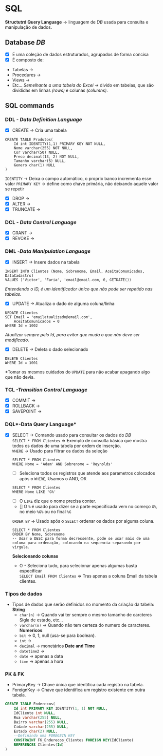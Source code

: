 # SQL
**Structutrd Query Language** -> linguagem de *DB* usada para consulta e manipulação de dados.  
## Database *DB*
- [x] É uma coleção de dados estruturados, agrupados de forma concisa
- [x] É composto de: 
- Tabelas -> 
- Procedures -> 
- Views -> 
- Etc...
*Semelhante a uma tabela do Excel* -> divido em tabelas, que são divididas em linhas *(rows)* e colunas *(columns)*.  

## SQL commands

### DDL *- Data Definition Language*
- [x] CREATE -> Cria uma tabela
~~~
CREATE TABLE Produtos(
    Id int IDENTITY(1,1) PRIMARY KEY NOT NULL,
    Nome varchar(255) NOT NULL,
    Cor varchar(50) NULL,
    Preco decimal(13, 2) NOT NULL,
    Tamanho varchar(5) NULL,
    Genero char(1) NULL
)
~~~
`IDENTITY` -> Deixa o campo automático, o proprio banco incrementa esse valor
`PRIMARY KEY` -> define como chave primária, não deixando aquele valor se repetir

- [x] DROP ->
- [x] ALTER ->
- [x] TRUNCATE ->

### DCL *- Data Control Language*
- [x] GRANT ->
- [x]  REVOKE ->

### DML *-Data Manipulation Language*
- [x] INSERT -> Insere dados na tabela
~~~
INSERT INTO Clientes (Nome, Sobrenome, Email, AceitaComunicados, DataCadastro)
VALUES ('Victor', 'Faria', 'email@email.com, 0, GETDATE())
~~~
*Entendendo o ID, é um identificador único que não pode ser repetido nas tabelas.*

- [x] UPDATE -> Atualiza o dado de alguma coluna/linha
~~~
UPDATE Clientes
SET Email = 'emailatualizado@email.com',
    AceitaComunicados = 0
WHERE Id = 1002
~~~
*Atualizar sempre pelo Id, para evitar que muda o que não deve ser modificado.*

- [x] DELETE -> Deleta o dado selecionado
~~~
DELETE Clientes
WHERE Id = 1001
~~~
*Tomar os mesmos cuidados do `UPDATE` para não acabar apagando algo que não devia.

### TCL *-Transition Control Language*
- [x] COMMIT ->
- [x] ROLLBACK ->
- [x] SAVEPOINT ->

### DQL*-Data Query Language*
- [x] SELECT -> Comando usado para consultar os dados do *DB*  
    `SELECT * FROM Clientes` => Exemplo de consulta básica que mostra todos os dados de uma tabela por ordem de inserção.  
    `WHERE` -> Usado para filtrar os dados da seleção
    ~~~
    SELECT * FROM Clientes
    WHERE Nome = 'Adam' AND Sobrenome = 'Reynolds'
    ~~~
    -[ ] Seleciona todos os registros que atende aos parametros colocados após o `WHERE`, Usamos o AND, OR
    ~~~
    SELECT * FROM Clientes
    WHERE Nome LIKE 'G%'
    ~~~
    - [ ] O `LIKE` diz que o nome precisa conter.
    - [] O `%` é usado para dizer se a parte especificada vem no começo `G%`, no meio `%G%` ou no final `%G`

    `ORDER BY` -> Usado após o `SELECT` ordenar os dados por alguma coluna.
    ~~~
    SELECT * FROM Clientes
    ORDER BY Nome, Sobrenome
    -- Usar o DESC para forma decressente, pode se usar mais de uma coluna para ordenação, colocando na sequencia separando por virgula.
    ~~~

    **Selecionando colunas**  
    * O `*` Seleciona tudo, para selecionar apenas algumas basta especificar  
    `SELECT Email FROM Clientes` => Tras apenas a coluna Email da tabela clientes.  

### Tipos de dados
- Tipos de dados que serão definidos no momento da criação da tabela:
    **String**
    - `char(n)` -> Quando vai ter sempre o mesmo tamanho de carcteres Sigla de estado, etc...
    - `varchar(n)` -> Quando não tem certeza do numero de caracteres.
    **Numericos**
    - `bit` -> 0, 1, null (usa-se para boolean).
    - `int` -> 
    - `decimal` -> monetários
    **Date and Time**
    - `datetime2` ->
    - `date` -> apenas a data
    - `time` -> apenas a hora

### PK & FK
* PrimaryKey -> Chave única que identifica cada registro na tabela.
* ForeignKey -> Chave que identifica um registro existente em outra tabela.
~~~SQL
CREATE TABLE Enderecos(
    Id int PRIMARY KEY IDENTITY(1, 1) NOT NULL,
    IdCliente int NULL,
    Rua varchar(255) NULL,
    Bairro varchar(255) NULL,
    Cidade varchar(255) NULL,
    Estado char(2) NULL,
    --Definindo uma FOREGEIN KEY
    CONSTRAINT FK_Enderecos_Clientes FOREIGN KEY(IdCliente)
    REFERENCES Clientes(Id)
)
~~~
